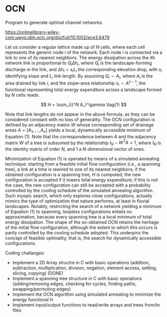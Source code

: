 # OCN
Program to generate optimal channel networks.

https://onlinelibrary-wiley-com.uwyo.idm.oclc.org/doi/full/10.1002/ece3.6479

Let us consider a regular lattice made up of $N$ cells, where each cell represents the generic node $i$ of the network. Each node $i$ is connected via a link to one of its nearest neighbors. The energy dissipation across the $i$th network link is proportional to $Q_i \Delta h_i$, where $Q_i$ is the landscape-forming discharge in the link, and $\Delta h_i = s_i L_i$ the corresponding elevation drop, with $s_i$ identifying slope and $L_i$ link length. By assuming $Q_i \sim A_i$, where $A_i$ is the area drained by link $i$, and the slope–area relationship $s_i \sim A^{\gamma - 1}$, the functional representing total energy expenditure across a landscape formed by $N$ cells reads.

$$
H = \sum_{i}^N A_i^\gamma \tag{1}
$$

Note that link lengths do not appear in the above formula, as they can be considered constant with no loss of generality. The OCN configuration is defined by an adjacency matrix $W$ whose corresponding set of drainage areas $A=[A_1,\dots,A_n]$ yields a local, dynamically accessible minimum of Equation (1). Note that the correspondence between $A$ and the adjacency matrix $W$ of a tree is subsumed by the relationship $I_N-W^TA=1$, where $I_N$ is the identity matrix of order $N$, and 1 a $N$-dimensional vector of ones.

Minimization of Equation (1) is operated by means of a simulated annealing technique: starting from a feasible initial flow configuration (i.e., a spanning tree), a link at a time is rewired to one of its nearest neighbors; if the obtained configuration is a spanning tree, $H$ is computed; the new configuration is accepted if it lowers total energy expenditure; if this is not the case, the new configuration can still be accepted with a probability controlled by the cooling schedule of the simulated annealing algorithm. Such myopic search, which only explores close configurations, actually mimics the type of optimization that nature performs, at least in fluvial landscapes. Notably, restricting the search of a network yielding a minimum of Equation (1) to spanning, loopless configurations entails no approximation, because every spanning tree is a local minimum of total energy dissipation. The shape of the so-obtained OCN retains the heritage of the initial flow configuration, although the extent to which this occurs is partly controlled by the cooling schedule adopted. This underpins the concept of feasible optimality, that is, the search for dynamically accessible configurations.

Coding challanges:
* Implement a 2D Array structre in C with basic operations (addition, subtraction, multiplication, division, negation, element access, setting, slicing, copying) (DONE)
* Implement a spanning tree structure in C with basic operations (adding/removing edges, checking for cycles, finding paths, swapping/permuting edges)
* Implement the OCN algorithm using simulated annealing to minimize the energy functional H
* Implement input/output functions to read/write arrays and trees from/to files
